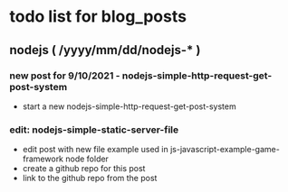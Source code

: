 # todo list for blog_posts

## nodejs ( /yyyy/mm/dd/nodejs-* )

### new post for 9/10/2021 - nodejs-simple-http-request-get-post-system
* start a new nodejs-simple-http-request-get-post-system

### edit: nodejs-simple-static-server-file
* edit post with new file example used in js-javascript-example-game-framework node folder
* create a github repo for this post
* link to the github repo from the post